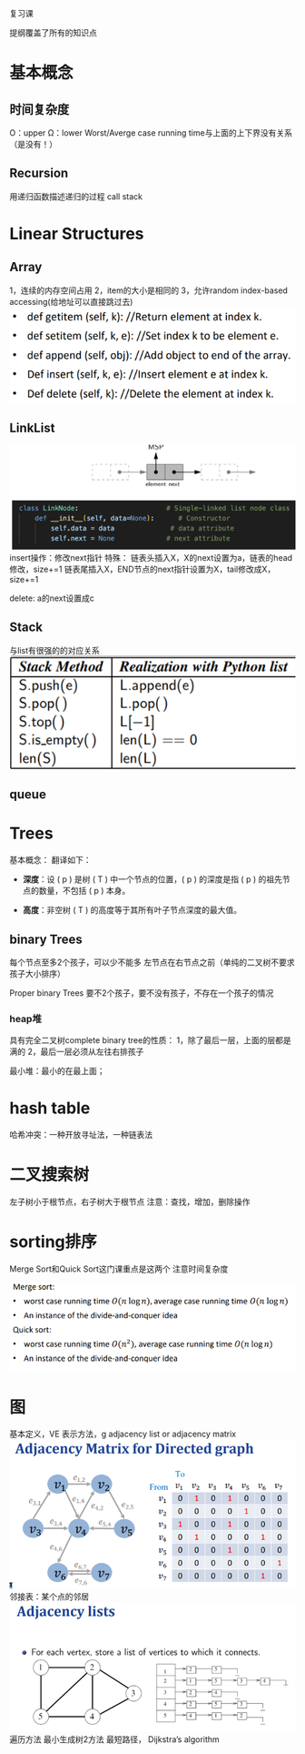 复习课

提纲覆盖了所有的知识点

# 基本概念

## 时间复杂度
O：upper Ω：lower
Worst/Averge case running time与上面的上下界没有关系（是没有！）

## Recursion

用递归函数描述递归的过程
call stack

# Linear Structures

## Array

1，连续的内存空间占用
2，item的大小是相同的
3，允许random index-based accessing(给地址可以直接跳过去)
![alt text](image.png)

## LinkList

![alt text](image-1.png)
insert操作：修改next指针
特殊：
链表头插入X，X的next设置为a，链表的head修改，size+=1
链表尾插入X，END节点的next指针设置为X，tail修改成X，size+=1

delete:
a的next设置成c

## Stack

与list有很强的的对应关系
![alt text](image-2.png)

## queue

# Trees

基本概念：
翻译如下：

- **深度**：设 \( p \) 是树 \( T \) 中一个节点的位置，\( p \) 的深度是指 \( p \) 的祖先节点的数量，不包括 \( p \) 本身。

- **高度**：非空树 \( T \) 的高度等于其所有叶子节点深度的最大值。

## binary Trees
每个节点至多2个孩子，可以少不能多
左节点在右节点之前（单纯的二叉树不要求孩子大小排序）

Proper binary Trees
要不2个孩子，要不没有孩子，不存在一个孩子的情况

### heap堆

具有完全二叉树complete binary tree的性质：
1，除了最后一层，上面的层都是满的
2，最后一层必须从左往右排孩子

最小堆：最小的在最上面；

# hash table

哈希冲突：一种开放寻址法，一种链表法

# 二叉搜索树
左子树小于根节点，右子树大于根节点
注意：查找，增加，删除操作

# sorting排序

Merge Sort和Quick Sort这门课重点是这两个
注意时间复杂度

![alt text](image-3.png)


# 图
基本定义，VE
表示方法，g adjacency list or adjacency matrix
![alt text](image-4.png)
邻接表：某个点的邻居
![alt text](image-5.png)
遍历方法
最小生成树2方法
最短路径， Dijkstra’s algorithm
